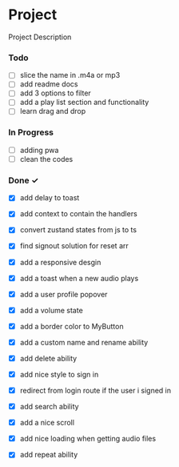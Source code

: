 # Project

Project Description

### Todo

- [ ] slice the name in .m4a or mp3  
- [ ] add readme docs  
- [ ] add 3 options to filter  
- [ ] add a play list section and functionality  
- [ ] learn drag and drop  

### In Progress

- [ ] adding pwa  
- [ ] clean the codes  

### Done ✓

- [x] add delay to toast  
- [x] add context to contain the handlers  
- [x] convert zustand states from js to ts  
- [x] find signout solution for reset arr  
- [x] add a responsive desgin  
- [x] add a toast when a new audio plays  
- [x] add a user profile popover  
- [x] add a volume state  
- [x] add a border color to MyButton  
- [x] add a custom name and rename ability  
- [x] add delete ability  
- [x] add nice style to sign in  
- [x] redirect from login route if the user i signed in  
- [x] add search ability  
- [x] add a nice scroll  
- [x] add nice loading when getting audio files  
- [x] add repeat ability  


